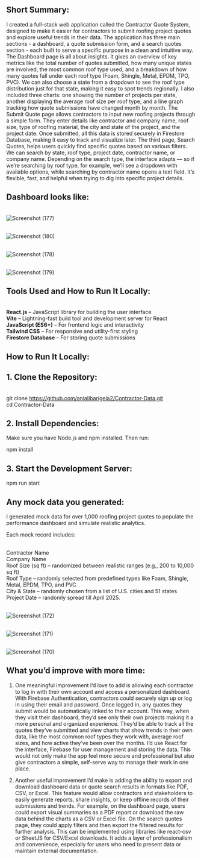 ## Short Summary:

I created a full-stack web application called the Contractor Quote System, designed to make it easier for contractors to submit roofing project quotes and explore useful trends in their data.
The application has three main sections - a dashboard, a quote submission form, and a search quotes section - each built to serve a specific purpose in a clean and intuitive way.
The Dashboard page is all about insights. It gives an overview of key metrics like the total number of quotes submitted, how many unique states are involved, the most common roof type used, and a breakdown of how many quotes fall under each roof type (Foam, Shingle, Metal, EPDM, TPO, PVC). We can also choose a state from a dropdown to see the roof type distribution just for that state, making it easy to spot trends regionally. I also included three charts: one showing the number of projects per state, another displaying the average roof size per roof type, and a line graph tracking how quote submissions have changed month by month.
The Submit Quote page allows contractors to input new roofing projects through a simple form. They enter details like contractor and company name, roof size, type of roofing material, the city and state of the project, and the project date. Once submitted, all this data is stored securely in Firestore Database, making it easy to track and visualize later.
The third page, Search Quotes, helps users quickly find specific quotes based on various filters. We can search by state, roof type, project date, contractor name, or company name. Depending on the search type, the interface adapts — so if we’re searching by roof type, for example, we’ll see a dropdown with available options, while searching by contractor name opens a text field. It’s flexible, fast, and helpful when trying to dig into specific project details.

## Dashboard looks like:

<br> ![Screenshot (177)](https://github.com/user-attachments/assets/ac03842c-d803-4d44-9542-051aba2e80ab) 

<br> ![Screenshot (180)](https://github.com/user-attachments/assets/68e45ada-0663-4960-b0e3-e2fb2b4b7406)

<br> ![Screenshot (178)](https://github.com/user-attachments/assets/85926c39-23ad-4ef1-b06d-68da6835ceca)

<br> ![Screenshot (179)](https://github.com/user-attachments/assets/04545d9a-8d8a-4a21-8440-e9a6783e83be)

## Tools Used and How to Run It Locally:

<br> **React.js** – JavaScript library for building the user interface
<br> **Vite** – Lightning-fast build tool and development server for React
<br> **JavaScript (ES6+)** – For frontend logic and interactivity
<br> **Tailwind CSS** – For responsive and utility-first styling
<br> **Firestore Database** – For storing quote submissions

## How to Run It Locally:

## 1.	Clone the Repository:

<br> git clone https://github.com/anjalibarigela2/Contractor-Data.git <br />
cd Contractor-Data

## 2. Install Dependencies:
Make sure you have Node.js and npm installed. Then run:

npm install

## 3. Start the Development Server:

npm run start

## Any mock data you generated:

I generated mock data for over 1,000 roofing project quotes to populate the performance dashboard and simulate realistic analytics.

Each mock record includes:

<br> Contractor Name
<br> Company Name
<br> Roof Size (sq ft) – randomized between realistic ranges (e.g., 200 to 10,000 sq ft)
<br> Roof Type – randomly selected from predefined types like Foam, Shingle, Metal, EPDM, TPO, and PVC
<br> City & State – randomly chosen from a list of U.S. cities and 51 states
<br> Project Date – randomly spread till April 2025.

<br> ![Screenshot (172)](https://github.com/user-attachments/assets/8a54e5da-b38a-4f23-9342-dd9ca25855c8)

<br> ![Screenshot (171)](https://github.com/user-attachments/assets/192b35ce-a0d6-4b61-aee2-2ba8e47a8c00)

<br> ![Screenshot (170)](https://github.com/user-attachments/assets/7490e845-16b4-40cd-baef-0db00b1cf442)

## What you’d improve with more time:

1. One meaningful improvement I’d love to add is allowing each contractor to log in with their own account and access a personalized dashboard. With Firebase Authentication, contractors could securely sign up or log in using their email and password. Once logged in, any quotes they submit would be automatically linked to their account. This way, when they visit their dashboard, they’d see only their own projects making it a more personal and organized experience. They’d be able to track all the quotes they’ve submitted and view charts that show trends in their own data, like the most common roof types they work with, average roof sizes, and how active they’ve been over the months. I’d use React for the interface, Firebase for user management and storing the data. This would not only make the app feel more secure and professional but also give contractors a simple, self-serve way to manage their work in one place.

2. Another useful improvement I’d make is adding the ability to export and download dashboard data or quote search results in formats like PDF, CSV, or Excel. This feature would allow contractors and stakeholders to easily generate reports, share insights, or keep offline records of their submissions and trends. For example, on the dashboard page, users could export visual summaries as a PDF report or download the raw data behind the charts as a CSV or Excel file. On the search quotes page, they could apply filters and then export the filtered results for further analysis. This can be implemented using libraries like react-csv or SheetJS for CSV/Excel downloads. It adds a layer of professionalism and convenience, especially for users who need to present data or maintain external documentation.








